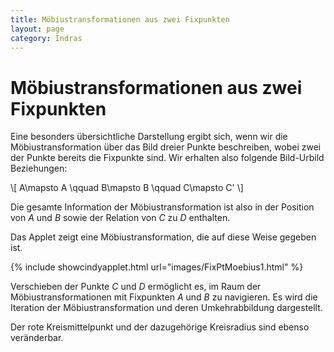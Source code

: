 ```yaml
---
title: Möbiustransformationen aus zwei Fixpunkten
layout: page
category: Indras
---
```


# Möbiustransformationen aus zwei Fixpunkten

Eine besonders übersichtliche Darstellung ergibt sich, wenn wir die Möbiustransformation über das Bild dreier Punkte beschreiben, wobei zwei der Punkte bereits die Fixpunkte sind. Wir erhalten also folgende Bild-Urbild Beziehungen:

\\[ A\mapsto A \qquad B\mapsto B \qquad C\mapsto C'   \\]

Die gesamte Information der Möbiustransformation ist also in der Position von $A$ und $B$ sowie der Relation von $C$ zu $D$ enthalten.

Das Applet zeigt eine Möbiustransformation, die auf diese Weise gegeben ist.

{% include showcindyapplet.html url="images/FixPtMoebius1.html" %}


Verschieben der Punkte $C$ und $D$ ermöglicht es, im Raum der Möbiustransformationen mit Fixpunkten $A$ und $B$ zu navigieren. Es wird die Iteration der Möbiustransformation und deren Umkehrabbildung dargestellt.

Der rote Kreismittelpunkt und der dazugehörige Kreisradius sind ebenso veränderbar.
